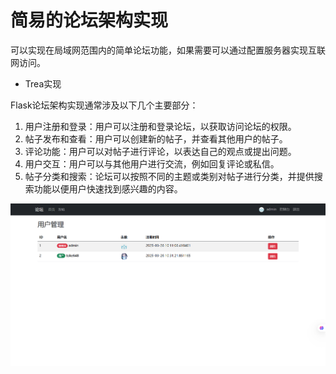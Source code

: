 # 简易的论坛架构实现
可以实现在局域网范围内的简单论坛功能，如果需要可以通过配置服务器实现互联网访问。
* Trea实现

Flask论坛架构实现通常涉及以下几个主要部分：
1. 用户注册和登录：用户可以注册和登录论坛，以获取访问论坛的权限。
2. 帖子发布和查看：用户可以创建新的帖子，并查看其他用户的帖子。
3. 评论功能：用户可以对帖子进行评论，以表达自己的观点或提出问题。
4. 用户交互：用户可以与其他用户进行交流，例如回复评论或私信。
5. 帖子分类和搜索：论坛可以按照不同的主题或类别对帖子进行分类，并提供搜索功能以便用户快速找到感兴趣的内容。

![alt text](image-1.png)